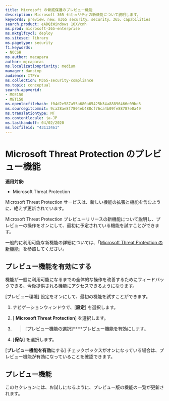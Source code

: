 ```yaml
---
title: Microsoft の脅威保護のプレビュー機能
description: Microsoft 365 セキュリティの新機能について説明します。
keywords: preview、new、m365 security、security、365、capabilities
search.product: eADQiWindows 10XVcnh
ms.prod: microsoft-365-enterprise
ms.mktglfcycl: deploy
ms.sitesec: library
ms.pagetype: security
f1.keywords:
- NOCSH
ms.author: macapara
author: mjcaparas
ms.localizationpriority: medium
manager: dansimp
audience: ITPro
ms.collection: M365-security-compliance
ms.topic: conceptual
search.appverid:
- MOE150
- MET150
ms.openlocfilehash: f04d2e587a55a680a65425b34a88896466e09be3
ms.sourcegitcommit: 9ca28ae8f7804eb488cf76ca4b09fe88787e0a49
ms.translationtype: MT
ms.contentlocale: ja-JP
ms.lasthandoff: 04/02/2020
ms.locfileid: "43113461"
---
```

# <a name="microsoft-threat-protection-preview-features"></a>Microsoft Threat Protection のプレビュー機能

**適用対象:**
- Microsoft Threat Protection


Microsoft Threat Protection サービスは、新しい機能の拡張と機能を含むように、絶えず更新されています。

Microsoft Threat Protection プレビューリリースの新機能について説明し、プレビューの操作をオンにして、最初に予定されている機能を試すことができます。

一般的に利用可能な新機能の詳細については、「[Microsoft Threat Protection の新機能](whats-new.md)」を参照してください。

## <a name="turn-on-preview-features"></a>プレビュー機能を有効にする
機能が一般に利用可能になるまでの全体的な操作を改善するためにフィードバックできる、今後提供される機能にアクセスできるようになります。

[プレビュー環境] 設定をオンにして、最初の機能を試すことができます。

1. ナビゲーションウィンドウで、[**設定**] を選択します。

2. [ **Microsoft Threat Protection**] を選択します。


3.  > [**プレビュー機能の選択]****プレビュー機能を有効に**します。 

3. [**保存**] を選択します。

[**プレビュー機能を有効に**する] チェックボックスがオンになっている場合は、プレビュー機能が有効になっていることを確認できます。 



## <a name="preview-features"></a>プレビュー機能
このセクションには、お試しになるように、プレビュー版の機能の一覧が更新されます。 

